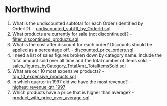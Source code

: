 # Northwind

1. What is the undiscounted subtotal for each Order (identified by OrderID). - [undiscounted_subTtl_by_OrderId.sql](https://github.com/broach44/Northwind/blob/master/undiscounted_subTtl_by_OrderId.sql)
2. What products are currently for sale (not discontinued)? - [filter_discontinued_products.sql](https://github.com/broach44/Northwind/blob/master/filter_discontinued_products.sql)
3. What is the cost after discount for each order?  Discounts should be applied as a percentage off. - [discounted_price_orders.sql](https://github.com/broach44/Northwind/blob/master/discounted_price_orders.sql)
4. I need a list of sales figures broken down by category name.  Include the total amount sold over all time and the total number of items sold. - [sales_figures_byCategory_TotalAmt_TotalItemsSold.sql](https://github.com/broach44/Northwind/blob/master/sales_figures_byCategory_TotalAmt_TotalItemsSold.sql)
5. What are our 10 most expensive products? - [top_10_expensive_products.sql](https://github.com/broach44/Northwind/blob/master/top_10_expensive_products.sql)
6. In which quarter in 1997 did we have the most revenue? - [highest_revenue_qtr_1997](https://github.com/broach44/Northwind/blob/master/highest_revenue_qtr_1997.sql)
7. Which products have a price that is higher than average? - [product_with_price_over_average.sql](https://github.com/broach44/Northwind/blob/master/product_with_price_over_average.sql)